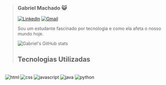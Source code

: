 > ### Gabriel Machado 😺
> 
> [![Linkedin](https://img.shields.io/badge/LinkedIn-0077B5?style=for-the-badge&logo=linkedin&logoColor=white)](https://www.linkedin.com/in/gabrielmachado0/)
> [![Gmail](https://img.shields.io/badge/Gmail-D14836?style=for-the-badge&logo=gmail&logoColor=white)](gabriel.pmachado00@gmail.com)
> 
> Sou um estudante fascinado por tecnologia e como ela afeta o nosso mundo hoje.
> 
> ![Gabriel's GitHub stats](https://github-readme-stats.vercel.app/api?username=GabrielPMachado&show_icons=true&theme=tokyonight)
> 
> ## Tecnologias Utilizadas
>
<div style="display: inline_block"><br/>
    <img align="center" alt="html" src="https://img.shields.io/badge/HTML-239120?style=for-the-badge&logo=html5&logoColor=white">
    <img align="center" alt="css" src="https://img.shields.io/badge/CSS-239120?&style=for-the-badge&logo=css3&logoColor=white">
    <img align="center" alt="javascript" src="https://img.shields.io/badge/JavaScript-F7DF1E?style=for-the-badge&logo=javascript&logoColor=black">
    <img align="center" alt="java" src="https://img.shields.io/badge/Java-ED8B00?style=for-the-badge&logo=openjdk&logoColor=white">
    <img align="center" alt="python" src="https://img.shields.io/badge/Python-3776AB?style=for-the-badge&logo=python&logoColor=white">         
</div>